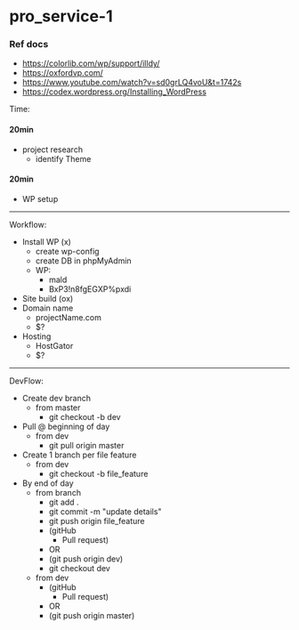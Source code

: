 # pro_service-1

### Ref docs
- https://colorlib.com/wp/support/illdy/
- https://oxfordvp.com/
- https://www.youtube.com/watch?v=sd0grLQ4voU&t=1742s
- https://codex.wordpress.org/Installing_WordPress


Time:
#### 20min
- project research
    - identify Theme
#### 20min
- WP setup
<!-- #### 25 min
- HostGator setup -->

---

Workflow:
- Install WP (x)
    - create wp-config
    - create DB in phpMyAdmin
    - WP:
        - mald
        - BxP3!n8fgEGXP%pxdi
- Site build (ox)
- Domain name
    - projectName.com
    - $?
- Hosting
    - HostGator
    - $?

---

DevFlow:
- Create dev branch
    - from master
        - git checkout -b dev
- Pull @ beginning of day
    - from dev
        - git pull origin master
- Create 1 branch per file feature
    - from dev
        - git checkout -b file_feature
- By end of day
    - from branch
        - git add .
        - git commit -m "update details"
        - git push origin file_feature
        - (gitHub
            - Pull request)
        - OR
        - (git push origin dev)
        - git checkout dev
    - from dev
        - (gitHub
          - Pull request)
        - OR
        - (git push origin master)
